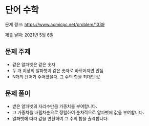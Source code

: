 # 단어 수학
문제 링크: https://www.acmicpc.net/problem/1339

제출 날짜: 2021년 5월 6일

## 문제 주제
+ 같은 알파벳은 같은 숫자
+ 두 개 이상의 알파벳이 같은 숫자로 바뀌어지면 안됨
+ N개의 단어가 주어졌을때, 그 수의 합을 최대인 값

## 문제 풀이
+ 받은 알파벳의 자리수만큼 가중치를 부여합니다.
+ 그 가중치를 내림차순으로 정렬하여 순차적으로 알파벳에 값을 부여합니다.
+ 알파벳에 따라 값을 변환하여 그 수의 합을 출력합니다.
